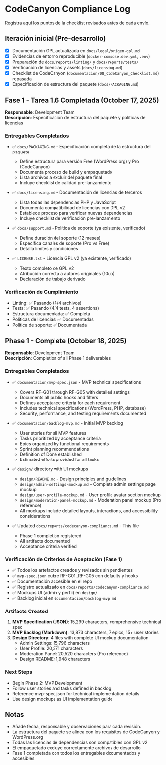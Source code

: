 # CodeCanyon Compliance Log

Registra aquí los puntos de la checklist revisados antes de cada envío.

## Iteración inicial (Pre-desarrollo)
- [x] Documentación GPL actualizada en `docs/legal/origen-gpl.md`
- [x] Evidencias de entorno reproducible (`docker-compose.dev.yml`, `.env`)
- [x] Preparación de `docs/reports/linting/` y `docs/reports/tests/`
- [x] Verificación de licencias y assets (`docs/licensing.md`)
- [x] Checklist de CodeCanyon (`documentacion/08_CodeCanyon_Checklist.md`) repasada
- [x] Especificación de estructura del paquete (`docs/PACKAGING.md`)

## Fase 1 - Tarea 1.6 Completada (October 17, 2025)
**Responsable**: Development Team  
**Descripción**: Especificación de estructura del paquete y políticas de licencias

### Entregables Completados
- ✅ `docs/PACKAGING.md` - Especificación completa de la estructura del paquete
  - Define estructura para versión Free (WordPress.org) y Pro (CodeCanyon)
  - Documenta proceso de build y empaquetado
  - Lista archivos a excluir del paquete final
  - Incluye checklist de calidad pre-lanzamiento
  
- ✅ `docs/licensing.md` - Documentación de licencias de terceros
  - Lista todas las dependencias PHP y JavaScript
  - Documenta compatibilidad de licencias con GPL v2
  - Establece proceso para verificar nuevas dependencias
  - Incluye checklist de verificación pre-lanzamiento

- ✅ `docs/support.md` - Política de soporte (ya existente, verificado)
  - Define duración del soporte (12 meses)
  - Especifica canales de soporte (Pro vs Free)
  - Detalla límites y condiciones

- ✅ `LICENSE.txt` - Licencia GPL v2 (ya existente, verificado)
  - Texto completo de GPL v2
  - Atribución correcta a autores originales (10up)
  - Declaración de trabajo derivado

### Verificación de Cumplimiento
- Linting: ✅ Pasando (4/4 archivos)
- Tests: ✅ Pasando (4/4 tests, 4 assertions)
- Estructura documentada: ✅ Completa
- Políticas de licencias: ✅ Documentadas
- Política de soporte: ✅ Documentada

## Phase 1 - Complete (October 18, 2025)
**Responsable**: Development Team  
**Descripción**: Completion of all Phase 1 deliverables

### Entregables Completados
- ✅ `documentacion/mvp-spec.json` - MVP technical specifications
  - Covers RF-G01 through RF-G05 with detailed settings
  - Documents all public hooks and filters
  - Defines acceptance criteria for each requirement
  - Includes technical specifications (WordPress, PHP, database)
  - Security, performance, and testing requirements documented
  
- ✅ `documentacion/backlog-mvp.md` - Initial MVP backlog
  - User stories for all MVP features
  - Tasks prioritized by acceptance criteria
  - Epics organized by functional requirements
  - Sprint planning recommendations
  - Definition of Done established
  - Estimated efforts provided for all tasks
  
- ✅ `design/` directory with UI mockups
  - `design/README.md` - Design principles and guidelines
  - `design/admin-settings-mockup.md` - Complete admin settings page mockup
  - `design/user-profile-mockup.md` - User profile avatar section mockup
  - `design/moderation-panel-mockup.md` - Moderation panel mockup (Pro reference)
  - All mockups include detailed layouts, interactions, and accessibility considerations
  
- ✅ Updated `docs/reports/codecanyon-compliance.md` - This file
  - Phase 1 completion registered
  - All artifacts documented
  - Acceptance criteria verified

### Verificación de Criterios de Aceptación (Fase 1)
- ✅ Todos los artefactos creados y revisados sin pendientes
- ✅ `mvp-spec.json` cubre RF-G01..RF-G05 con defaults y hooks
- ✅ Documentación accesible en el repo
- ✅ Registro actualizado en `docs/reports/codecanyon-compliance.md`
- ✅ Mockups UI (admin y perfil) en `design/`
- ✅ Backlog inicial en `documentacion/backlog-mvp.md`

### Artifacts Created
1. **MVP Specification (JSON)**: 15,299 characters, comprehensive technical spec
2. **MVP Backlog (Markdown)**: 13,873 characters, 7 epics, 15+ user stories
3. **Design Directory**: 4 files with complete UI mockup documentation
   - Admin Settings: 15,796 characters
   - User Profile: 20,371 characters
   - Moderation Panel: 20,520 characters (Pro reference)
   - Design README: 1,948 characters

### Next Steps
- Begin Phase 2: MVP Development
- Follow user stories and tasks defined in backlog
- Reference mvp-spec.json for technical implementation details
- Use design mockups as UI implementation guide

## Notas
- Añade fecha, responsable y observaciones para cada revisión.
- La estructura del paquete se alinea con los requisitos de CodeCanyon y WordPress.org
- Todas las licencias de dependencias son compatibles con GPL v2
- El empaquetado excluye correctamente archivos de desarrollo
- Fase 1 completada con todos los entregables documentados y accesibles
